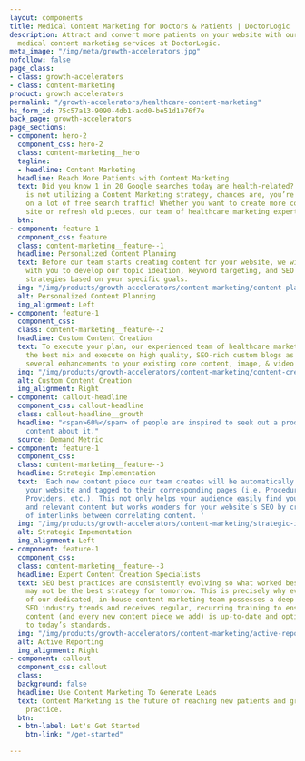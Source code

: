 ```yaml
---
layout: components
title: Medical Content Marketing for Doctors & Patients | DoctorLogic
description: Attract and convert more patients on your website with our highly valuable
  medical content marketing services at DoctorLogic.
meta_image: "/img/meta/growth-accelerators.jpg"
nofollow: false
page_class:
- class: growth-accelerators
- class: content-marketing
product: growth accelerators
permalink: "/growth-accelerators/healthcare-content-marketing"
hs_form_id: 75c57a13-9090-4db1-acd0-be51d1a76f7e
back_page: growth-accelerators
page_sections:
- component: hero-2
  component_css: hero-2
  class: content-marketing__hero
  tagline:
  - headline: Content Marketing
  headline: Reach More Patients with Content Marketing
  text: Did you know 1 in 20 Google searches today are health-related? If your practice
    is not utilizing a Content Marketing strategy, chances are, you’re missing out
    on a lot of free search traffic! Whether you want to create more content for your
    site or refresh old pieces, our team of healthcare marketing experts has you covered.
  btn: 
- component: feature-1
  component_css: feature
  class: content-marketing__feature--1
  headline: Personalized Content Planning
  text: Before our team starts creating content for your website, we will work closely
    with you to develop our topic ideation, keyword targeting, and SEO optimization
    strategies based on your specific goals.
  img: "/img/products/growth-accelerators/content-marketing/content-planning.jpg"
  alt: Personalized Content Planning
  img_alignment: Left
- component: feature-1
  component_css: 
  class: content-marketing__feature--2
  headline: Custom Content Creation
  text: To execute your plan, our experienced team of healthcare marketers will determine
    the best mix and execute on high quality, SEO-rich custom blogs as well as introduce
    several enhancements to your existing core content, image, & video galleries.
  img: "/img/products/growth-accelerators/content-marketing/content-creation.jpg"
  alt: Custom Content Creation
  img_alignment: Right
- component: callout-headline
  component_css: callout-headline
  class: callout-headline__growth
  headline: "<span>60%</span> of people are inspired to seek out a product after reading
    content about it."
  source: Demand Metric
- component: feature-1
  component_css: 
  class: content-marketing__feature--3
  headline: Strategic Implementation
  text: 'Each new content piece our team creates will be automatically published to
    your website and tagged to their corresponding pages (i.e. Procedures, Specials,
    Providers, etc.). This not only helps your audience easily find your most recent
    and relevant content but works wonders for your website’s SEO by creating a web
    of interlinks between correlating content. '
  img: "/img/products/growth-accelerators/content-marketing/strategic-implementation.jpg"
  alt: Strategic Impementation
  img_alignment: Left
- component: feature-1
  component_css: 
  class: content-marketing__feature--3
  headline: Expert Content Creation Specialists
  text: SEO best practices are consistently evolving so what worked best yesterday
    may not be the best strategy for tomorrow. This is precisely why every member
    of our dedicated, in-house content marketing team possesses a deep knowledge of
    SEO industry trends and receives regular, recurring training to ensure your existing
    content (and every new content piece we add) is up-to-date and optimized in accordance
    to today’s standards.
  img: "/img/products/growth-accelerators/content-marketing/active-reporting.jpg"
  alt: Active Reporting
  img_alignment: Right
- component: callout
  component_css: callout
  class: 
  background: false
  headline: Use Content Marketing To Generate Leads
  text: Content Marketing is the future of reaching new patients and growing your
    practice.
  btn:
  - btn-label: Let's Get Started
    btn-link: "/get-started"

---
```

